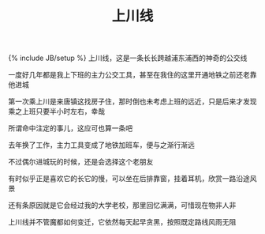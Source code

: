 ﻿---
layout: post
title: "上川线"
category: memento
tags: [memento]
---
{% include JB/setup %}
上川线，这是一条长长跨越浦东浦西的神奇的公交线

一度好几年都是我上下班的主力公交工具，甚至在我住的这里开通地铁之前还老靠他进城   

第一次乘上川是来唐镇这找房子住，那时倒也未考虑上班的远近，只是后来才发现乘之上班只要半小时左右，幸哉    

所谓命中注定的事儿，这应可也算一条吧  

去年换了工作，主力工具变成了地铁加班车，便与之渐行渐远  

不过偶尔进城玩的时候，还是会选择这个老朋友  

有时似乎正是喜欢它的长它的慢，可以坐在后排靠窗，挂着耳机，欣赏一路沿途风景

还有条原因就是它会经过我的大学老校，那里回忆满满，可惜现在物非人非  

上川线并不管魔都如何变迁，它依然每天起早贪黑，按照既定路线风雨无阻

